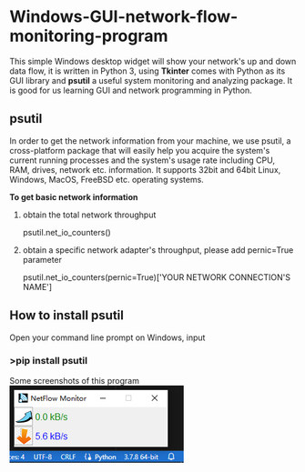 # Windows-GUI-network-flow-monitoring-program
This simple Windows desktop widget will show your network's up and down data flow, it is written in Python 3, using **Tkinter** comes with Python as its GUI library and **psutil** a useful system monitoring and analyzing package. It is good for us learning GUI and network programming in Python.
## psutil
In order to get the network information from your machine, we use psutil, a cross-platform package that will easily help you acquire the system's current running processes and the system's usage rate including CPU, RAM, drives, network etc. information. It supports 32bit and 64bit Linux, Windows, MacOS, FreeBSD etc. operating systems.

**To get basic network information**
1. obtain the total network throughput

   psutil.net_io_counters()
3. obtain a specific network adapter's throughput, please add pernic=True parameter

   psutil.net_io_counters(pernic=True)['YOUR NETWORK CONNECTION'S NAME']
## How to install psutil
Open your command line prompt on Windows, input
### >pip install psutil
Some screenshots of this program
![image broken!](images/screenshot1.png)
